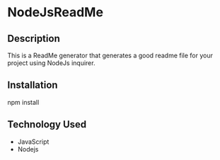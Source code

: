 # NodeJsReadMe
## Description 
This is a ReadMe generator that generates a good readme file for your project using NodeJs inquirer. 
## Installation
npm install
## Technology Used
- JavaScript
- Nodejs
